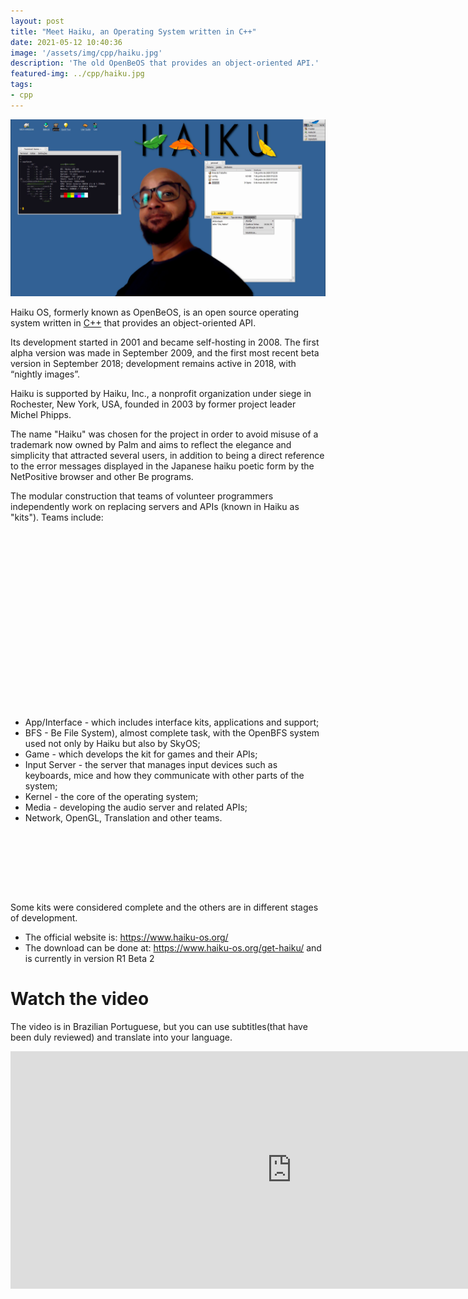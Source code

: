 ```yaml
---
layout: post
title: "Meet Haiku, an Operating System written in C++"
date: 2021-05-12 10:40:36
image: '/assets/img/cpp/haiku.jpg'
description: 'The old OpenBeOS that provides an object-oriented API.'
featured-img: ../cpp/haiku.jpg
tags:
- cpp
---
```


![Meet Haiku, an Operating System written in C++](/assets/img/cpp/haiku.jpg)

Haiku OS, formerly known as OpenBeOS, is an open source operating system written in [C++](https://en.terminalroot.com.br/learn-to-create-a-graphical-application-with-c-and-gtkmm/) that provides an object-oriented API.

Its development started in 2001 and became self-hosting in 2008. The first alpha version was made in September 2009, and the first most recent beta version in September 2018; development remains active in 2018, with “nightly images”.

Haiku is supported by Haiku, Inc., a nonprofit organization under siege in Rochester, New York, USA, founded in 2003 by former project leader Michel Phipps.

The name "Haiku" was chosen for the project in order to avoid misuse of a trademark now owned by Palm and aims to reflect the elegance and simplicity that attracted several users, in addition to being a direct reference to the error messages displayed in the Japanese haiku poetic form by the NetPositive browser and other Be programs.

The modular construction that teams of volunteer programmers independently work on replacing servers and APIs (known in Haiku as "kits"). Teams include:

<!-- QUADRADO -->
<script async src="//pagead2.googlesyndication.com/pagead/js/adsbygoogle.js"></script>
<ins class="adsbygoogle"
style="display:inline-block;width:336px;height:280px"
data-ad-client="ca-pub-2838251107855362"
data-ad-slot="5351066970"></ins>
<script>
(adsbygoogle = window.adsbygoogle || []).push({});
</script>

+ App/Interface - which includes interface kits, applications and support;
+ BFS - Be File System), almost complete task, with the OpenBFS system used not only by Haiku but also by SkyOS;
+ Game - which develops the kit for games and their APIs;
+ Input Server - the server that manages input devices such as keyboards, mice and how they communicate with other parts of the system;
+ Kernel - the core of the operating system;
+ Media - developing the audio server and related APIs;
+ Network, OpenGL, Translation and other teams.

<!-- LISTA MIN -->
<script async src="//pagead2.googlesyndication.com/pagead/js/adsbygoogle.js"></script>
<ins class="adsbygoogle"
style="display:inline-block;width:730px;height:95px"
data-ad-client="ca-pub-2838251107855362"
data-ad-slot="5351066970"></ins>
<script>
(adsbygoogle = window.adsbygoogle || []).push({});
</script>

Some kits were considered complete and the others are in different stages of development.

+ The official website is: <https://www.haiku-os.org/>
+ The download can be done at: <https://www.haiku-os.org/get-haiku/> and is currently in version R1 Beta 2

# Watch the video
The video is in Brazilian Portuguese, but you can use subtitles(that have been duly reviewed) and translate into your language.

<iframe width="900" height="380" src="https://www.youtube.com/embed/yCjk8mtj2us" title="YouTube video player" frameborder="0" allow="accelerometer; autoplay; clipboard-write; encrypted-media; gyroscope; picture-in-picture" allowfullscreen></iframe>    



